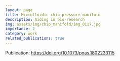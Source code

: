 ```yaml
---
layout: page
title: Microfluidic chip pressure manifold
description: Aiding in bio-research
img: assets/img/chip_manifold/img_0117.jpg
importance: 2
category: work
related_publications: true
---
```




Publication: https://doi.org/10.1073/pnas.1802233115